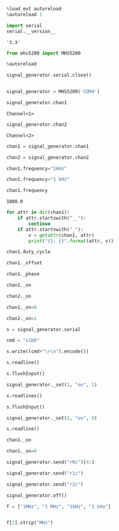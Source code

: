 ```python
%load_ext autoreload
%autoreload 1
```


```python
import serial
serial.__version__
```




    '3.3'




```python
from mhs5200 import MHS5200
```


```python
%autoreload
```


```python
signal_generator.serial.close()
```


```python

```


```python
signal_generator = MHS5200('COM4')
```


```python
signal_generator.chan1
```




    Channel<1>




```python
signal_generator.chan2
```




    Channel<2>




```python
chan1 = signal_generator.chan1
```


```python
chan2 = signal_generator.chan2
```


```python
chan1.frequency="1kHz"
```


```python
chan1.frequency="1 kHz"
```


```python
chan1.frequency
```




    1000.0




```python
for attr in dir(chan1):
    if attr.startswith("__"):
        continue
    if attr.startswith("_"):
        v = getattr(chan1, attr)
        print("{}: {}".format(attr, v))
```


```python
chan1.duty_cycle
```


```python
chan1._offset
```


```python
chan1._phase
```


```python
chan1._on
```


```python
chan2._on
```


```python
chan1._on=0
```


```python
chan2._on=1
```


```python
s = signal_generator.serial
```


```python
cmd = "s1b0"

s.write((cmd+"\r\n").encode())
```


```python
s.readline()
```


```python
s.flushInput()
```


```python
signal_generator._set(1, "on", 1)
```


```python
s.readlines()
```


```python
s.flushInput()
```


```python
signal_generator._set(2, "on", 0)
```


```python
s.readline()
```


```python
chan1._on
```


```python
chan1._on=0
```


```python
signal_generator.send("r0c")[4:]
```


```python
signal_generator.send("r1c")
```


```python
signal_generator.send("r2c")
```


```python
signal_generator.off()
```


```python
f = ["1MHz", "1 MHz", "1kHz", "1 kHz"]
```


```python

```


```python
f[2].strip("MHz")
```


```python

```


```python

```

